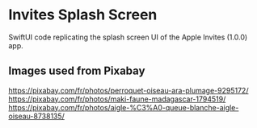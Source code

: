 # Invites Splash Screen
SwiftUI code replicating the splash screen UI of the Apple Invites (1.0.0) app.

## Images used from Pixabay
https://pixabay.com/fr/photos/perroquet-oiseau-ara-plumage-9295172/
https://pixabay.com/fr/photos/maki-faune-madagascar-1794519/
https://pixabay.com/fr/photos/aigle-%C3%A0-queue-blanche-aigle-oiseau-8738135/
